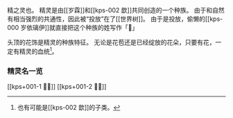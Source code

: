 精之灵也。
精灵是由[[岁霖]]和[[kps-002 歆]]共同创造的一个种族。
由于和自然有相当强烈的共通性，因此被“投放”在了[[世界树]]。
由于是投放，偷懒的[[kps-000 岁依璃伊]]就直接把这个种族的姓写作「𰀈」

头顶的花饰是精灵的种族特征。
无论是花苞还是已经绽放的花朵，只要有花，一定有精灵的血统[^1]。

[^1]:也有可能是[[kps-002 歆]]的子类。
### 精灵名一览
[[kps+001-1 𰀈𫜹]]
[[kps+001-2 𰀈苗]]